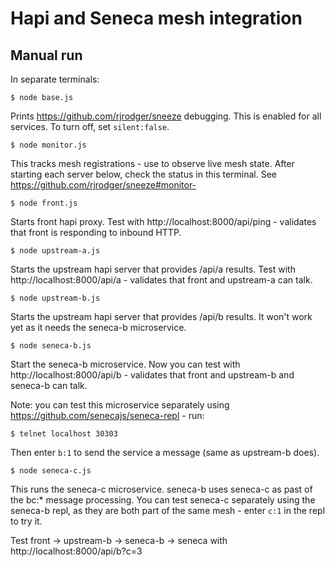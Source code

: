 # Hapi and Seneca mesh integration

## Manual run

In separate terminals:

```
$ node base.js
```

Prints https://github.com/rjrodger/sneeze debugging. This is enabled for all services. To turn off, set `silent:false`.

```
$ node monitor.js
```

This tracks mesh registrations - use to observe live mesh state. After starting each server below, check the status in this terminal. See https://github.com/rjrodger/sneeze#monitor-


```
$ node front.js
```

Starts front hapi proxy. Test with http://localhost:8000/api/ping - validates that front is responding to inbound HTTP.



```
$ node upstream-a.js
```


Starts the upstream hapi server that provides /api/a results. Test with http://localhost:8000/api/a - validates that front and upstream-a can talk.


```
$ node upstream-b.js
```

Starts the upstream hapi server that provides /api/b results. It won't work yet as it needs the seneca-b microservice.

```
$ node seneca-b.js
```

Start the seneca-b microservice. Now you can test with http://localhost:8000/api/b - validates that front and upstream-b and seneca-b can talk.

Note: you can test this microservice separately using https://github.com/senecajs/seneca-repl - run:

```
$ telnet localhost 30303
```

Then enter `b:1` to send the service a message (same as upstream-b does).

```
$ node seneca-c.js
```

This runs the seneca-c microservice. seneca-b uses seneca-c as past of the bc:* message processing. You can test seneca-c separately using the seneca-b repl, as they are both part of the same mesh - enter `c:1` in the repl to try it.

Test front -> upstream-b -> seneca-b -> seneca with http://localhost:8000/api/b?c=3






